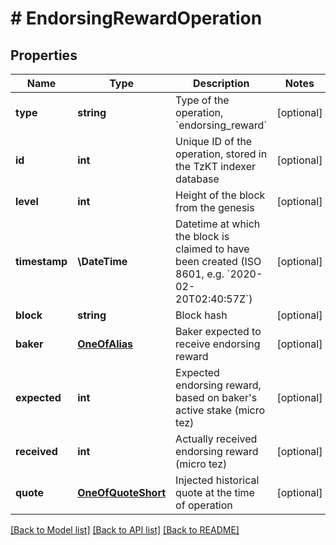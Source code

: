 # # EndorsingRewardOperation

## Properties

Name | Type | Description | Notes
------------ | ------------- | ------------- | -------------
**type** | **string** | Type of the operation, &#x60;endorsing_reward&#x60; | [optional]
**id** | **int** | Unique ID of the operation, stored in the TzKT indexer database | [optional]
**level** | **int** | Height of the block from the genesis | [optional]
**timestamp** | **\DateTime** | Datetime at which the block is claimed to have been created (ISO 8601, e.g. &#x60;2020-02-20T02:40:57Z&#x60;) | [optional]
**block** | **string** | Block hash | [optional]
**baker** | [**OneOfAlias**](OneOfAlias.md) | Baker expected to receive endorsing reward | [optional]
**expected** | **int** | Expected endorsing reward, based on baker&#39;s active stake (micro tez) | [optional]
**received** | **int** | Actually received endorsing reward (micro tez) | [optional]
**quote** | [**OneOfQuoteShort**](OneOfQuoteShort.md) | Injected historical quote at the time of operation | [optional]

[[Back to Model list]](../../README.md#models) [[Back to API list]](../../README.md#endpoints) [[Back to README]](../../README.md)
